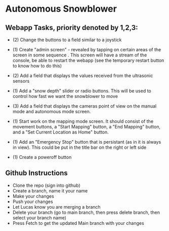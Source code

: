 <h1>Autonomous Snowblower</h1>

<h2>Webapp Tasks, priority denoted by 1,2,3:</h2>

- (2) Change the buttons to a field similar to a joystick
- (1) Create "admin screen" - revealed by tapping on certain areas of the screen in some sequence . This screen will have a stream of the console, be able to restart the webapp (see the temporary restart button to know how to do this)
- (2) Add a field that displays the values received from the ultrasonic sensors
- (1) Add a "snow depth" slider or radio buttons. This will be used to control how fast we want the snowblower to move 
- (3) Add a field that displays the cameras point of view on the manual mode and autonomous mode screen. 
- (1) Start work on the mapping mode screen. It should consist of the movement buttons, a "Start Mapping" button, a "End Mapping" button, and a "Set Current Location as Home" button.
- (1) Add an "Emergency Stop" button that is persistant (as in it is always in view). This could be put in the title bar on the right or left side

- (1) Create a poweroff button

<h2>Github Instructions</h2>

 - Clone the repo (sign into github)
 - Create a branch, name it your name
 - Make your changes
 - Push your changes
 - Let Lucas know you are merging a branch
 - Delete your branch (go to main branch, then press delete branch, then select your branch name)
 - Press Fetch to get the updated Main branch with your changes 
